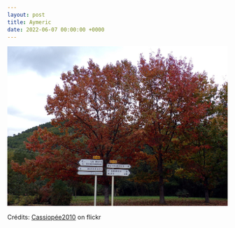 ```yaml
---
layout: post
title: Aymeric
date: 2022-06-07 00:00:00 +0000
---
```


![Aymeric](/images/2022-06-07.jpg)

Crédits: [Cassiopée2010](https://www.flickr.com/people/cmoi30/) on flickr
